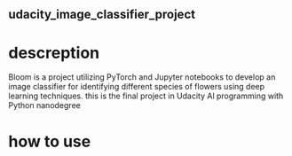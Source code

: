 ## udacity_image_classifier_project
# descreption
Bloom is a project utilizing PyTorch and Jupyter notebooks to develop an image classifier for identifying different species of flowers using deep learning techniques.
this is the final project in Udacity Al programming with Python nanodegree 
# how to use 
